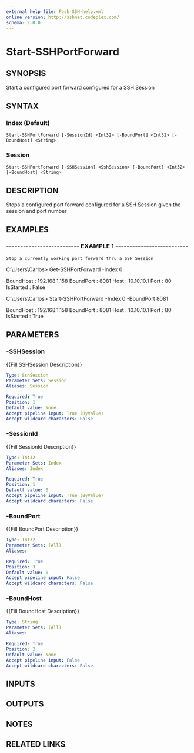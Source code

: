 ```yaml
---
external help file: Posh-SSH-help.xml
online version: http://sshnet.codeplex.com/
schema: 2.0.0
---
```


# Start-SSHPortForward

## SYNOPSIS
Start a configured port forward configured for a SSH Session

## SYNTAX

### Index (Default)
```
Start-SSHPortForward [-SessionId] <Int32> [-BoundPort] <Int32> [-BoundHost] <String>
```

### Session
```
Start-SSHPortForward [-SSHSession] <SshSession> [-BoundPort] <Int32> [-BoundHost] <String>
```

## DESCRIPTION
Stops a configured port forward configured for a SSH Session given the session and port number

## EXAMPLES

### -------------------------- EXAMPLE 1 --------------------------
```
Stop a currently working port forward thru a SSH Session
```

C:\Users\Carlos\> Get-SSHPortForward -Index 0


 BoundHost : 192.168.1.158
 BoundPort : 8081
 Host      : 10.10.10.1
 Port      : 80
 IsStarted : False



 C:\Users\Carlos\> Start-SSHPortForward -Index 0 -BoundPort 8081


 BoundHost : 192.168.1.158
 BoundPort : 8081
 Host      : 10.10.10.1
 Port      : 80
 IsStarted : True

## PARAMETERS

### -SSHSession
{{Fill SSHSession Description}}

```yaml
Type: SshSession
Parameter Sets: Session
Aliases: Session

Required: True
Position: 1
Default value: None
Accept pipeline input: True (ByValue)
Accept wildcard characters: False
```

### -SessionId
{{Fill SessionId Description}}

```yaml
Type: Int32
Parameter Sets: Index
Aliases: Index

Required: True
Position: 1
Default value: 0
Accept pipeline input: True (ByValue)
Accept wildcard characters: False
```

### -BoundPort
{{Fill BoundPort Description}}

```yaml
Type: Int32
Parameter Sets: (All)
Aliases: 

Required: True
Position: 3
Default value: 0
Accept pipeline input: False
Accept wildcard characters: False
```

### -BoundHost
{{Fill BoundHost Description}}

```yaml
Type: String
Parameter Sets: (All)
Aliases: 

Required: True
Position: 2
Default value: None
Accept pipeline input: False
Accept wildcard characters: False
```

## INPUTS

## OUTPUTS

## NOTES

## RELATED LINKS

